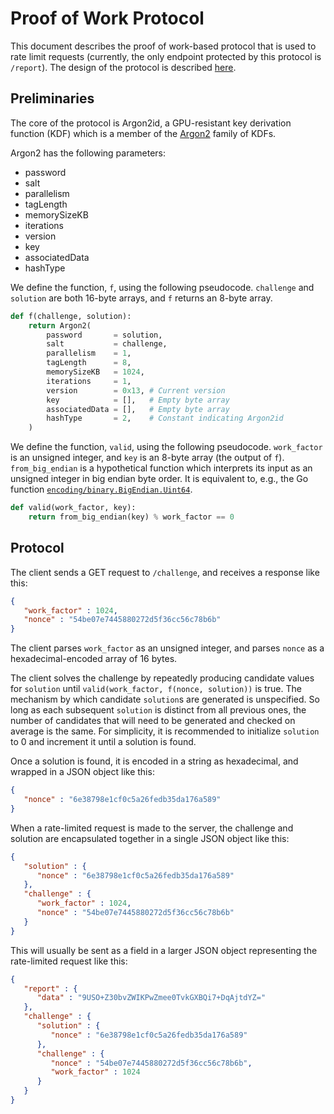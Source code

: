 # Proof of Work Protocol

This document describes the proof of work-based protocol that is used to rate
limit requests (currently, the only endpoint protected by this protocol is
`/report`). The design of the protocol is described
[here](https://www.notion.so/covidwatch/Proof-of-Work-Design-1a17cfed3ff74092996c5c4373be71c6).

## Preliminaries

The core of the protocol is Argon2id, a GPU-resistant key derivation function
(KDF) which is a member of the [Argon2](https://en.wikipedia.org/wiki/Argon2)
family of KDFs.

Argon2 has the following parameters:
- password
- salt
- parallelism
- tagLength
- memorySizeKB
- iterations
- version
- key
- associatedData
- hashType

We define the function, `f`, using the following pseudocode. `challenge` and
`solution` are both 16-byte arrays, and `f` returns an 8-byte array.

```python
def f(challenge, solution):
    return Argon2(
        password       = solution,
        salt           = challenge,
        parallelism    = 1,
        tagLength      = 8,
        memorySizeKB   = 1024,
        iterations     = 1,
        version        = 0x13, # Current version
        key            = [],   # Empty byte array
        associatedData = [],   # Empty byte array
        hashType       = 2,    # Constant indicating Argon2id
    )
```

We define the function, `valid`, using the following pseudocode. `work_factor`
is an unsigned integer, and `key` is an 8-byte array (the output of `f`).
`from_big_endian` is a hypothetical function which interprets its input as an
unsigned integer in big endian byte order. It is equivalent to, e.g., the Go
function
[`encoding/binary.BigEndian.Uint64`](https://golang.org/pkg/encoding/binary/#ByteOrder).

```python
def valid(work_factor, key):
    return from_big_endian(key) % work_factor == 0
```

## Protocol

The client sends a GET request to `/challenge`, and receives a response like
this:

```json
{
   "work_factor" : 1024,
   "nonce" : "54be07e7445880272d5f36cc56c78b6b"
}
```

The client parses `work_factor` as an unsigned integer, and parses `nonce` as a
hexadecimal-encoded array of 16 bytes.

The client solves the challenge by repeatedly producing candidate values for
`solution` until `valid(work_factor, f(nonce, solution))` is true. The mechanism
by which candidate `solution`s are generated is unspecified. So long as each
subsequent `solution` is distinct from all previous ones, the number of
candidates that will need to be generated and checked on average is the same.
For simplicity, it is recommended to initialize `solution` to 0 and increment it
until a solution is found.

Once a solution is found, it is encoded in a string as hexadecimal, and wrapped
in a JSON object like this:

```json
{
   "nonce" : "6e38798e1cf0c5a26fedb35da176a589"
}
```

When a rate-limited request is made to the server, the challenge and solution
are encapsulated together in a single JSON object like this:

```json
{
   "solution" : {
      "nonce" : "6e38798e1cf0c5a26fedb35da176a589"
   },
   "challenge" : {
      "work_factor" : 1024,
      "nonce" : "54be07e7445880272d5f36cc56c78b6b"
   }
}
```

This will usually be sent as a field in a larger JSON object representing the
rate-limited request like this:

```json
{
   "report" : {
      "data" : "9USO+Z30bvZWIKPwZmee0TvkGXBQi7+DqAjtdYZ="
   },
   "challenge" : {
      "solution" : {
         "nonce" : "6e38798e1cf0c5a26fedb35da176a589"
      },
      "challenge" : {
         "nonce" : "54be07e7445880272d5f36cc56c78b6b",
         "work_factor" : 1024
      }
   }
}
```